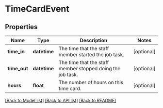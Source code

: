 # TimeCardEvent

## Properties
Name | Type | Description | Notes
------------ | ------------- | ------------- | -------------
**time_in** | **datetime** | The time that the staff member started the job task. | [optional] 
**time_out** | **datetime** | The time that the staff member stopped doing the job task. | [optional] 
**hours** | **float** | The number of hours on this time card. | [optional] 

[[Back to Model list]](../README.md#documentation-for-models) [[Back to API list]](../README.md#documentation-for-api-endpoints) [[Back to README]](../README.md)


